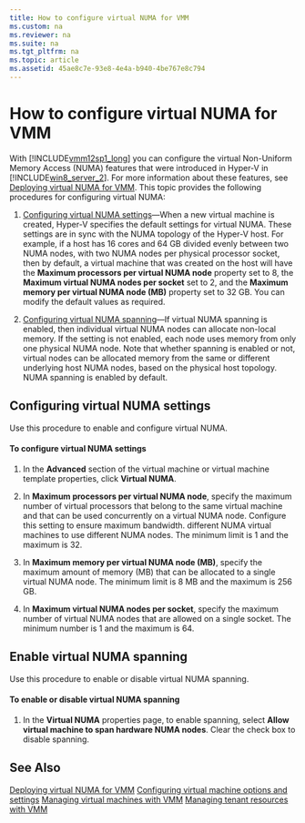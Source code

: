```yaml
---
title: How to configure virtual NUMA for VMM
ms.custom: na
ms.reviewer: na
ms.suite: na
ms.tgt_pltfrm: na
ms.topic: article
ms.assetid: 45ae8c7e-93e8-4e4a-b940-4be767e8c794
---
```

# How to configure virtual NUMA for VMM
With [!INCLUDE[vmm12sp1_long](Token/vmm12sp1_long_md.md)] you can configure the virtual Non\-Uniform Memory Access \(NUMA\) features that were introduced in Hyper\-V in [!INCLUDE[win8_server_2](Token/win8_server_2_md.md)]. For more information about these features, see [Deploying virtual NUMA for VMM](Deploying-virtual-NUMA-for-VMM.md). This topic provides the following procedures for configuring virtual NUMA:

1.  [Configuring virtual NUMA settings](#BKMK_VNUMA)—When a new virtual machine is created, Hyper\-V specifies the default settings for virtual NUMA. These settings are in sync with the NUMA topology of the Hyper\-V host. For example, if a host has 16 cores and 64 GB divided evenly between two NUMA nodes, with two NUMA nodes per physical processor socket, then by default, a virtual machine that was created on the host will have the **Maximum processors per virtual NUMA node** property set to 8, the **Maximum virtual NUMA nodes per socket** set to 2, and the **Maximum memory per virtual NUMA node \(MB\)** property set to 32 GB. You can modify the default values as required.

2.  [Configuring virtual NUMA spanning](#BKMK_NUMASPAN)—If virtual NUMA spanning is enabled, then individual virtual NUMA nodes can allocate non\-local memory. If the setting is not enabled, each node uses memory from only one physical NUMA node. Note that whether spanning is enabled or not, virtual nodes can be allocated memory from the same or different underlying host NUMA nodes, based on the physical host topology. NUMA spanning is enabled by default.

## <a name="BKMK_VNUMA"></a>Configuring virtual NUMA settings
Use this procedure to enable and configure virtual NUMA.

#### To configure virtual NUMA settings

1.  In the **Advanced** section of the virtual machine or virtual machine template properties, click **Virtual NUMA**.

2.  In **Maximum processors per virtual NUMA node**, specify the maximum number of virtual processors that belong to the same virtual machine and that can be used concurrently on a virtual NUMA node. Configure this setting to ensure maximum bandwidth. different NUMA virtual machines to use different NUMA nodes. The minimum limit is 1 and the maximum is 32.

3.  In **Maximum memory per virtual NUMA node \(MB\)**, specify the maximum amount of memory \(MB\) that can be allocated to a single virtual NUMA node. The minimum limit is 8 MB and the maximum is 256 GB.

4.  In **Maximum virtual NUMA nodes per socket**, specify the maximum number of virtual NUMA nodes that are allowed on a single socket. The minimum number is 1 and the maximum is 64.

## <a name="BKMK_NUMASPAN"></a>Enable virtual NUMA spanning
Use this procedure to enable or disable virtual NUMA spanning.

#### To enable or disable virtual NUMA spanning

1.  In the **Virtual NUMA** properties page, to enable spanning, select **Allow virtual machine to span hardware NUMA nodes**. Clear the check box to disable spanning.

## See Also
[Deploying virtual NUMA for VMM](Deploying-virtual-NUMA-for-VMM.md)
[Configuring virtual machine options and settings](Configuring-virtual-machine-options-and-settings.md)
[Managing virtual machines with VMM](Managing-virtual-machines-with-VMM.md)
[Managing tenant resources with VMM](Managing-tenant-resources-with-VMM.md)


